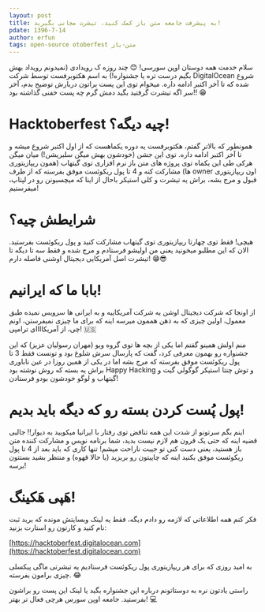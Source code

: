 ```yaml
---
layout: post
title: به پیشرفت جامعه متن باز کمک کنید، تیشرت مجانی بگیرید!
pdate: 1396-7-14
author: erfun
tags: open-source otoberfest متن-باز
---
```


سلام خدمت همه دوستان اوپن سورسی! 😊 چند روزه ک رویدادی (نمیدونم رویداد بهش بگیم درست تره یا جشنواره!) به اسم هکتوبرفست توسط شرکت DigitalOcean شروع شده که تا آخر اکتبر ادامه داره. میخوام توی این پست براتون دربارش توضیح بدم، آخر سر اگه تیشرت گرفتید بگید دمش گرم چه پست خفنی گذاشته بود!! 😁

# Hacktoberfest چیه دیگه؟!

همونطور که بالاتر گفتم، هکتوبرفست یه دوره یکماهست که از اول اکتبر شروع میشه و تا آخر اکتبر ادامه داره. توی این جشن (خودشون بهش میگن سلبریشن!) میان میگن هرکی طی این یکماه توی پروژه های متن باز نرم افزاری توی گیتهاب (همون ریپازیتوری ها) مشارکت کنه و 4 تا پول ریکوئست موفق بفرسته که از طرف owner اون ریپازیتوری قبول و مرج بشه، براش یه تیشرت و کلی استیکر باحال از اینا که میچسبونن رو در لپتاپ، میفرستیم!

# شرایطش چیه؟

هیچی! فقط توی چهارتا ریپازیتوری توی گیتهاب مشارکت کنید و پول ریکوئست بفرستید. الان که این مطلبو میخونید یعنی من اولیشو فرستادم و مرج شده و فقط سه تا دیگه تا تیشرت اصل آمریکایی دیجیتال اوشنی فاصله دارم! 😁😎

# بابا ما که ایرانیم!

از اونجا که شرکت دیجیتال اوشن یه شرکت آمریکاییه و به ایرانی ها سرویس نمیده طبق معمول، اولین چیزی که به ذهن هممون میرسه اینه که برای ما چیزی نمیفرستن، اونم چی، از آمریکاااای ترامپی! 🇺🇸

منم اولش همینو گفتم اما یکی از بچه ها توی گروه ویو (مهران رسولیان عزیز) که این جشنواره رو بهمون معرفی کرد، گفت که پارسال سرش شلوغ بود و تونست فقط 3 تا پول ریکوئست موفق بفرسته که مرج بشه اما در یکی از همین روزا در عین ناباوری براش یه بسته که روش نوشته بود Happy Hacking و توش چنتا استیکر گوگولی گیت و گیتهاب و لوگو خودشون بودو فرستادن!

# پول پُست کردن بسته رو که دیگه باید بدیم!

اینم بگم سرتونو از شدت این همه تناقض توی رفتار با ایرانیا میکوبید به دیوار!! جالبی قضیه اینه که حتی یک قرون هم لازم نیست بدید، شما برنامه نویس و مشارکت کننده متن باز هستید، یعنی دست کنی تو جیبت ناراحت میشم! تنها کاری که باید بعد از 4 تا پول ریکوئست موفق بکنید اینه که چاییتون رو بریزید (یا حالا قهوه) و منتظر بشید بستتون برسه!

# هَپی هَکینگ!

فکر کنم همه اطلاعاتی که لازمه رو دادم دیگه، فقط یه لینک وبسایتش مونده که برید ثبت نام کنید و کارتون رو استارت بزنید:

[https://hacktoberfest.digitalocean.com](https://hacktoberfest.digitalocean.com)

به امید روزی که برای هر ریپازیتوری پول ریکوئست فرستادیم یه تیشرتی ماگی پیکسلی چیزی برامون بفرسته. 😂

راستی یادتون نره به دوستاتونم درباره این جشنواره بگید یا لینک این پست رو براشون بفرستید. جامعه اوپن سورس هرچی فعال تر بهتر! 💻
